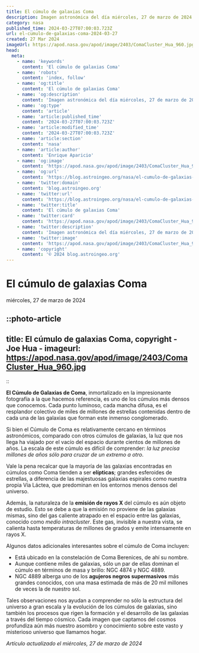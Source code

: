 ```yaml
---
title: El cúmulo de galaxias Coma
description: Imagen astronómica del día miércoles, 27 de marzo de 2024 por la NASA; El cúmulo de galaxias Coma
category: nasa
published_time: 2024-03-27T07:00:03.723Z
url: el-cumulo-de-galaxias-coma-2024-03-27
created: 27 Mar 2024
imageUrl: https://apod.nasa.gov/apod/image/2403/ComaCluster_Hua_960.jpg
head:
  meta:
    - name: 'keywords'
      content: 'El cúmulo de galaxias Coma'
    - name: 'robots'
      content: 'index, follow'
    - name: 'og:title'
      content: 'El cúmulo de galaxias Coma'
    - name: 'og:description'
      content: 'Imagen astronómica del día miércoles, 27 de marzo de 2024 por la NASA; El cúmulo de galaxias Coma'
    - name: 'og:type'
      content: 'article'
    - name: 'article:published_time'
      content: '2024-03-27T07:00:03.723Z'
    - name: 'article:modified_time'
      content: '2024-03-27T07:00:03.723Z'
    - name: 'article:section'
      content: 'nasa'
    - name: 'article:author'
      content: 'Enrique Aparicio'
    - name: 'og:image'
      content: 'https://apod.nasa.gov/apod/image/2403/ComaCluster_Hua_960.jpg'
    - name: 'og:url'
      content: 'https://blog.astroingeo.org/nasa/el-cumulo-de-galaxias-coma-2024-03-27'
    - name: 'twitter:domain'
      content: 'blog.astroingeo.org'
    - name: 'twitter:url'
      content: 'https://blog.astroingeo.org/nasa/el-cumulo-de-galaxias-coma-2024-03-27'
    - name: 'twitter:title'
      content: 'El cúmulo de galaxias Coma'
    - name: 'twitter:card'
      content: 'https://apod.nasa.gov/apod/image/2403/ComaCluster_Hua_960.jpg'
    - name: 'twitter:description'
      content: 'Imagen astronómica del día miércoles, 27 de marzo de 2024 por la NASA; El cúmulo de galaxias Coma'
    - name: 'twitter:image'
      content: 'https://apod.nasa.gov/apod/image/2403/ComaCluster_Hua_960.jpg'
    - name: 'copyright'
      content: '© 2024 blog.astroingeo.org'
---
```

# El cúmulo de galaxias Coma
miércoles, 27 de marzo de 2024


::photo-article
---
title: El cúmulo de galaxias Coma, copyright - Joe Hua -
imageurl: https://apod.nasa.gov/apod/image/2403/ComaCluster_Hua_960.jpg
---
::



**El Cúmulo de Galaxias de Coma**, inmortalizado en la impresionante fotografía a la que hacemos referencia, es uno de los cúmulos más densos que conocemos. Cada punto luminoso, cada mancha difusa, es el resplandor colectivo de miles de millones de estrellas contenidas dentro de cada una de las galaxias que forman este inmenso conglomerado.

Si bien el Cúmulo de Coma es relativamente cercano en términos astronómicos, comparado con otros cúmulos de galaxias, la luz que nos llega ha viajado por el vacío del espacio durante cientos de millones de años. La escala de este cúmulo es difícil de comprender: _la luz precisa millones de años sólo para cruzar de un extremo a otro_. 

Vale la pena recalcar que la mayoría de las galaxias encontradas en cúmulos como Coma tienden a ser **elípticas**; grandes esferoides de estrellas, a diferencia de las majestuosas galaxias espirales como nuestra propia Vía Láctea, que predominan en los entornos menos densos del universo.

Además, la naturaleza de la **emisión de rayos X** del cúmulo es aún objeto de estudio. Esto se debe a que la emisión no proviene de las galaxias mismas, sino del gas caliente atrapado en el espacio entre las galaxias, conocido como *medio intracluster*. Este gas, invisible a nuestra vista, se calienta hasta temperaturas de millones de grados y emite intensamente en rayos X.

Algunos datos adicionales interesantes sobre el cúmulo de Coma incluyen:

- Está ubicado en la constelación de Coma Berenices, de ahí su nombre.
- Aunque contiene miles de galaxias, sólo un par de ellas dominan el cúmulo en términos de masa y brillo: NGC 4874 y NGC 4889.
- NGC 4889 alberga uno de los **agujeros negros supermasivos** más grandes conocidos, con una masa estimada de más de 20 mil millones de veces la de nuestro sol.

Tales observaciones nos ayudan a comprender no sólo la estructura del universo a gran escala y la evolución de los cúmulos de galaxias, sino también los procesos que rigen la formación y el desarrollo de las galaxias a través del tiempo cósmico. Cada imagen que captamos del cosmos profundiza aún más nuestro asombro y conocimiento sobre este vasto y misterioso universo que llamamos hogar.

_Artículo actualizado el miércoles, 27 de marzo de 2024_